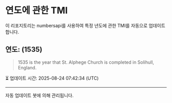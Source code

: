 
# 연도에 관한 TMI

이 리포지토리는 numbersapi를 사용하여 특정 년도에 관한 TMI를 자동으로 업데이트합니다.

## 연도: (1535)
> 1535 is the year that St. Alphege Church is completed in Solihull, England.

⏳ 업데이트 시간: 2025-08-24 07:42:34 (UTC)

---
자동 업데이트 봇에 의해 관리됩니다.
